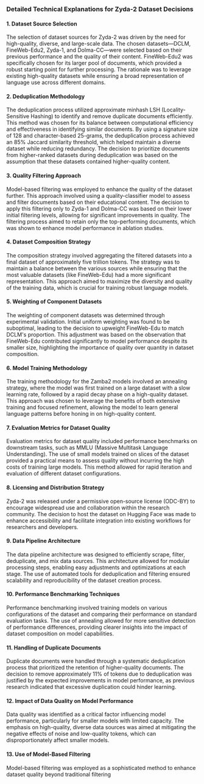 ### Detailed Technical Explanations for Zyda-2 Dataset Decisions

#### 1. Dataset Source Selection
The selection of dataset sources for Zyda-2 was driven by the need for high-quality, diverse, and large-scale data. The chosen datasets—DCLM, FineWeb-Edu2, Zyda-1, and Dolma-CC—were selected based on their previous performance and the quality of their content. FineWeb-Edu2 was specifically chosen for its larger pool of documents, which provided a robust starting point for further processing. The rationale was to leverage existing high-quality datasets while ensuring a broad representation of language use across different domains.

#### 2. Deduplication Methodology
The deduplication process utilized approximate minhash LSH (Locality-Sensitive Hashing) to identify and remove duplicate documents efficiently. This method was chosen for its balance between computational efficiency and effectiveness in identifying similar documents. By using a signature size of 128 and character-based 25-grams, the deduplication process achieved an 85% Jaccard similarity threshold, which helped maintain a diverse dataset while reducing redundancy. The decision to prioritize documents from higher-ranked datasets during deduplication was based on the assumption that these datasets contained higher-quality content.

#### 3. Quality Filtering Approach
Model-based filtering was employed to enhance the quality of the dataset further. This approach involved using a quality-classifier model to assess and filter documents based on their educational content. The decision to apply this filtering only to Zyda-1 and Dolma-CC was based on their lower initial filtering levels, allowing for significant improvements in quality. The filtering process aimed to retain only the top-performing documents, which was shown to enhance model performance in ablation studies.

#### 4. Dataset Composition Strategy
The composition strategy involved aggregating the filtered datasets into a final dataset of approximately five trillion tokens. The strategy was to maintain a balance between the various sources while ensuring that the most valuable datasets (like FineWeb-Edu) had a more significant representation. This approach aimed to maximize the diversity and quality of the training data, which is crucial for training robust language models.

#### 5. Weighting of Component Datasets
The weighting of component datasets was determined through experimental validation. Initial uniform weighting was found to be suboptimal, leading to the decision to upweight FineWeb-Edu to match DCLM's proportion. This adjustment was based on the observation that FineWeb-Edu contributed significantly to model performance despite its smaller size, highlighting the importance of quality over quantity in dataset composition.

#### 6. Model Training Methodology
The training methodology for the Zamba2 models involved an annealing strategy, where the model was first trained on a large dataset with a slow learning rate, followed by a rapid decay phase on a high-quality dataset. This approach was chosen to leverage the benefits of both extensive training and focused refinement, allowing the model to learn general language patterns before honing in on high-quality content.

#### 7. Evaluation Metrics for Dataset Quality
Evaluation metrics for dataset quality included performance benchmarks on downstream tasks, such as MMLU (Massive Multitask Language Understanding). The use of small models trained on slices of the dataset provided a practical means to assess quality without incurring the high costs of training large models. This method allowed for rapid iteration and evaluation of different dataset configurations.

#### 8. Licensing and Distribution Strategy
Zyda-2 was released under a permissive open-source license (ODC-BY) to encourage widespread use and collaboration within the research community. The decision to host the dataset on Hugging Face was made to enhance accessibility and facilitate integration into existing workflows for researchers and developers.

#### 9. Data Pipeline Architecture
The data pipeline architecture was designed to efficiently scrape, filter, deduplicate, and mix data sources. This architecture allowed for modular processing steps, enabling easy adjustments and optimizations at each stage. The use of automated tools for deduplication and filtering ensured scalability and reproducibility of the dataset creation process.

#### 10. Performance Benchmarking Techniques
Performance benchmarking involved training models on various configurations of the dataset and comparing their performance on standard evaluation tasks. The use of annealing allowed for more sensitive detection of performance differences, providing clearer insights into the impact of dataset composition on model capabilities.

#### 11. Handling of Duplicate Documents
Duplicate documents were handled through a systematic deduplication process that prioritized the retention of higher-quality documents. The decision to remove approximately 11% of tokens due to deduplication was justified by the expected improvements in model performance, as previous research indicated that excessive duplication could hinder learning.

#### 12. Impact of Data Quality on Model Performance
Data quality was identified as a critical factor influencing model performance, particularly for smaller models with limited capacity. The emphasis on high-quality, diverse data sources was aimed at mitigating the negative effects of noise and low-quality tokens, which can disproportionately affect smaller models.

#### 13. Use of Model-Based Filtering
Model-based filtering was employed as a sophisticated method to enhance dataset quality beyond traditional filtering